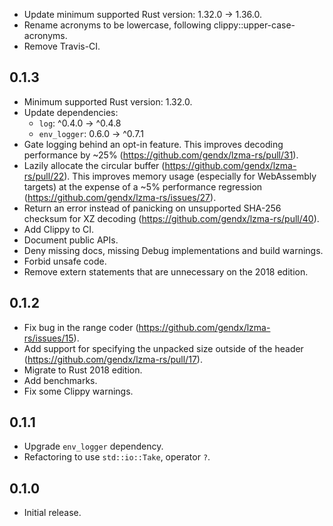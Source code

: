 - Update minimum supported Rust version: 1.32.0 -> 1.36.0.
- Rename acronyms to be lowercase, following clippy::upper-case-acronyms.
- Remove Travis-CI.

## 0.1.3

- Minimum supported Rust version: 1.32.0.
- Update dependencies:
  - `log`: ^0.4.0 -> ^0.4.8
  - `env_logger`: 0.6.0 -> ^0.7.1
- Gate logging behind an opt-in feature. This improves decoding performance by
  ~25% (https://github.com/gendx/lzma-rs/pull/31).
- Lazily allocate the circular buffer (https://github.com/gendx/lzma-rs/pull/22).
  This improves memory usage (especially for WebAssembly targets) at the expense
  of a ~5%  performance regression (https://github.com/gendx/lzma-rs/issues/27).
- Return an error instead of panicking on unsupported SHA-256 checksum for XZ
  decoding (https://github.com/gendx/lzma-rs/pull/40).
- Add Clippy to CI.
- Document public APIs.
- Deny missing docs, missing Debug implementations and build warnings.
- Forbid unsafe code.
- Remove extern statements that are unnecessary on the 2018 edition.

## 0.1.2

- Fix bug in the range coder (https://github.com/gendx/lzma-rs/issues/15).
- Add support for specifying the unpacked size outside of the header
  (https://github.com/gendx/lzma-rs/pull/17).
- Migrate to Rust 2018 edition.
- Add benchmarks.
- Fix some Clippy warnings.

## 0.1.1

- Upgrade `env_logger` dependency.
- Refactoring to use `std::io::Take`, operator `?`.

## 0.1.0

- Initial release.
